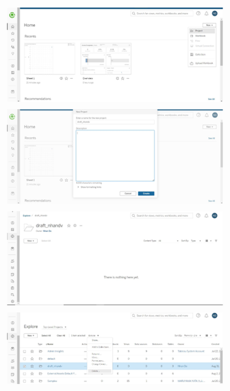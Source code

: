 

![Alt text](images/fig1.JPG)

![Alt text](images/fig2.JPG)

![Alt text](images/fig3.JPG)

![Alt text](images/fig4.JPG)